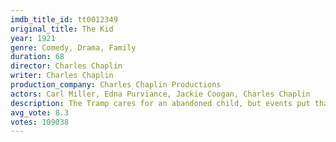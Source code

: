 ```yaml
---
imdb_title_id: tt0012349
original_title: The Kid
year: 1921
genre: Comedy, Drama, Family
duration: 68
director: Charles Chaplin
writer: Charles Chaplin
production_company: Charles Chaplin Productions
actors: Carl Miller, Edna Purviance, Jackie Coogan, Charles Chaplin
description: The Tramp cares for an abandoned child, but events put that relationship in jeopardy.
avg_vote: 8.3
votes: 109038
---
```

